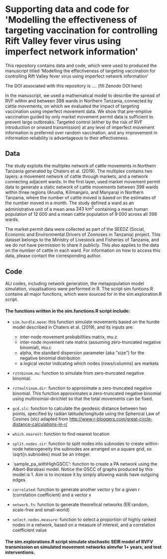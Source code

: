 # Supporting data and code for 'Modelling the effectiveness of targeting vaccination for controlling Rift Valley fever virus using imperfect network information'

This repository contains data and code, which were used to produced the manuscript titled 'Modelling the effectiveness of targeting vaccination for controlling Rift Valley fever virus using imperfect network information'

The DOI associated with this repository is .... (fill Zenodo DOI here)

In the manuscript, we used a mathematical model to describe the spread of RVF within and between 398 wards in Northern Tanzania, connected by cattle movements, on which we evaluated the impact of targeting vaccination using imperfect movement data. We show that pre-emptive vaccination guided by only market movement permit data is sufficient to prevent large outbreaks. Targeted control (either by the risk of RVF introduction or onward transmission) at any level of imperfect movement information is preferred over random vaccination, and any improvement in information reliability is advantageous to their effectiveness. 

## Data

The study exploits the multiplex network of cattle movements in Northern Tanzania generated by Chaters et al. (2019). The multiplex contains two layers: a movement network of cattle through markets, and a network connecting adjacent wards. In the first layer, used market movement permit data to generate a static network of cattle movements between 398 wards within three regions (Arusha, Kilimanjaro, and Manyara) in Northern Tanzania, where the number of cattle moved is based on the estimates of the number moved in a month. The study defined a ward as an administrative unit of a mean area $243 \ \text{km}^2$ containing a mean human population of $12\ 000$ and a mean cattle population of $9\ 000$ across all $398$ wards. 

The market permit data were collected as part of the SEEDZ (Social, Economic and Environmental Drivers of Zoonoses in Tanzania) project. This dataset belongs to the Ministry of Livestock and Fisheries of Tanzania, and we do not have permission to share it publicly. This also applies to the data on the number of cattle in each ward. For information on how to access this data, please contact the corresponding author.

## Code
ALl codes, including network generation, the metapopulation model simulation, visualisations were performed in R. The script sim.funtions.R contains all major functions, which were sourced for in the sim.exploration.R script.

#### The functions written in the sim.functions.R script include:

- `sim.hurdle.move`: this function simulate movements based on the hurdle model described in Chaters et al. (2019), and its inputs are:
  - inter-node movement probabilities matrix, mu.z
  - inter-node movement rate matrix (assuming zero-truncated negative binomial), mu.c
  - alpha, the standard dispersion parameter (aka "size") for the negative binomial distribution
  - a logical vector indicating which nodes (rows/columns) are markets 

- `rztnbinom.mu`: function to simulate from zero-truncated negative binomial.

- `rztmultinom.dir`: function to approximate a zero-truncated negative binomial. This function approximates a zero-truncated negative binomial using multinomial-dirichlet so that the total movements can be fixed.

- `gcd.slc`: function to calculate the geodesic distance between two points, specified by radian latitude/longitude using the Spherical Law of Cosines (slc) adapted from http://www.r-bloggers.com/great-circle-distance-calculations-in-r/

- `which.nearest`: function to find nearest location

- `split.nodes.sir`: function to split nodes into subnodes to create within-node heterogeneity the subnodes are arranged on a square grid, so \sqrt{n.subnodes} must be an integer.

- `sample_pa_withHighGSCC': function to create a PA network using the Albert-Barabasi model. Notice the GSCC of graphs produced by this model is 1. Aim is to increase it by simply allowing wards have outgoing edges

- `correlated`: function to generate another vector y for a given r (correlation coefficient) and a vector x 

- `network.fn`: function to generate theoretical networks (ER random, scale-free and small-world)

- `select.nodes.measure`: function to select a proportion of highly ranked nodes in a network, based on a measure of interest, and a correlation coefficient value

#### The sim.explorations.R script simulate stochastic SEIR model of RVFV transmission on simulated movement networks aimvfor 1+ years, and test interventions.


 



